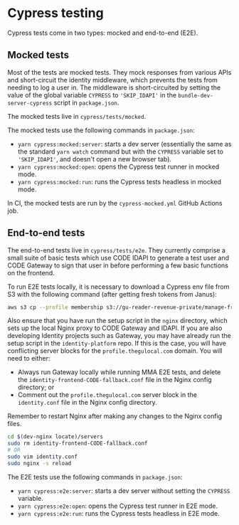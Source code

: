 # Cypress testing

Cypress tests come in two types: mocked and end-to-end (E2E).

## Mocked tests

Most of the tests are mocked tests. They mock responses from various APIs and
short-circuit the identity middleware, which prevents the tests from needing to
log a user in. The middleware is short-circuited by setting the value of the
global variable `CYPRESS` to `'SKIP_IDAPI'` in the `bundle-dev-server-cypress`
script in `package.json`.

The mocked tests live in `cypress/tests/mocked`.

The mocked tests use the following commands in `package.json`:

-   `yarn cypress:mocked:server`: starts a dev server (essentially the same as the standard `yarn watch` command but with the `CYPRESS` variable set to `'SKIP_IDAPI'`, and doesn't open a new browser tab).
-   `yarn cypress:mocked:open`: opens the Cypress test runner in mocked mode.
-   `yarn cypress:mocked:run`: runs the Cypress tests headless in mocked mode.

In CI, the mocked tests are run by the `cypress-mocked.yml` GitHub Actions job.

## End-to-end tests

The end-to-end tests live in `cypress/tests/e2e`. They currently comprise a
small suite of basic tests which use CODE IDAPI to generate a test user and CODE
Gateway to sign that user in before performing a few basic functions on the
frontend.

To run E2E tests locally, it is necessary to download a Cypress env file from S3
with the following command (after getting fresh tokens from Janus):

```bash
aws s3 cp --profile membership s3://gu-reader-revenue-private/manage-frontend/CODE/cypress.env.json cypress.env.json
```

Also ensure that you have run the setup script in the `nginx` directory, which
sets up the local Nginx proxy to CODE Gateway and IDAPI. If you are also developing
Identity projects such as Gateway, you may have already run the setup script in the
`identity-platform` repo. If this is the case, you will have conflicting server blocks
for the `profile.thegulocal.com` domain. You will need to either:

-   Always run Gateway locally while running MMA E2E tests, and delete the
    `identity-frontend-CODE-fallback.conf` file in the Nginx config directory; or
-   Comment out the `profile.thegulocal.com` server block in the `identity.conf`
    file in the Nginx config directory.

Remember to restart Nginx after making any changes to the Nginx config files.

```bash
cd $(dev-nginx locate)/servers
sudo rm identity-frontend-CODE-fallback.conf
# OR
sudo vim identity.conf
sudo nginx -s reload
```

The E2E tests use the following commands in `package.json`:

-   `yarn cypress:e2e:server`: starts a dev server without setting the `CYPRESS` variable.
-   `yarn cypress:e2e:open`: opens the Cypress test runner in E2E mode.
-   `yarn cypress:e2e:run`: runs the Cypress tests headless in E2E mode.
